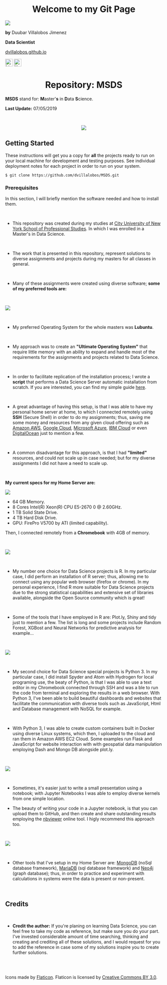 <center><h1>Welcome to my Git Page</h1></center>

![](https://github.com/dvillalobos/MSDS/blob/master/images/devj-144x144.png)

**by** Duubar Villalobos Jimenez

**Data Scientist**

[dvillalobos.github.io](https://dvillalobos.github.io)

<a href="https://www.linkedin.com/in/duubar/"><img src="https://github.com/dvillalobos/MSDS/blob/master/images/linkedin.png" width="24" height="24" title="Linkedin" alt="Linkedin"></a>
<a href="https://www.youtube.com/mydvtech"><img src="https://github.com/dvillalobos/MSDS/blob/master/images/youtube.png" width="24" height="24" title="Youtube" alt="Youtube"></a>



<center><h1>Repository: MSDS</h1></center>

**MSDS** stand for: **M**aster'**s** in **D**ata **S**cience.

**Last Update:**  07/05/2019

<br />


<center>
<a <img src="https://github.com/dvillalobos/MSDS/blob/master/images/computer.png" width="24" height="24" title="Youtube" alt="Youtube"></a>

![](https://github.com/dvillalobos/MSDS/blob/master/images/computer.png)
</center>

## Getting Started

These instructions will get you a copy for **all** the projects ready to run on your local machine for development and testing purposes. See individual deployment notes for each project in order to run on your system.

```
$ git clone https://github.com/dvillalobos/MSDS.git
```

### Prerequisites

In this section, I will briefly mention the software needed and how to install them.

<br />

- This repository was created during my studies at [City University of New York School of Professional Studies](https://sps.cuny.edu/academics/graduate/master-science-data-science-ms). In which I was enrolled in a Master's in Data Science.

<br />

- The work that is presented in this repository, represent solutions to diverse assignments and projects during my masters for all classes in general.

<br />


- Many of these assignments were created using diverse software; **some of my preferred tools are:**

<br />


![](https://github.com/dvillalobos/MSDS/blob/master/images/tux.png)

<br />

- My preferred Operating System for the whole masters was **Lubuntu**.

<br />

- My approach was to create an **"Ultimate Operating System"** that require little memory with an ability to expand and handle most of the requirements for the assignments and projects related to Data Science.

<br />

- In order to facilitate replication of the installation process; I wrote a **script** that performs a Data Science Server automatic installation from scratch. If you are interested, you can find my simple guide [here](https://dvillalobos.github.io/2018/transform-my-home-server-into-data-science-server/).

<br />

- A great advantage of having this setup, is that I was able to have my personal home server at home, to which I connected remotely using **SSH** (Secure Shell) in order to do my assignments; thus, saving me some money and resources from any given cloud offering such as [Amazon AWS](https://aws.amazon.com/), [Google Cloud](https://cloud.google.com/), [Microsoft Azure](https://azure.microsoft.com), [IBM Cloud](https://www.ibm.com/cloud) or even [DigitalOcean](https://www.digitalocean.com/) just to mention a few.

<br />

- A common disadvantage for this approach, is that I had **"limited"** resources, and could not scale up in case needed; but for my diverse assignments I did not have a need to scale up.

<br />

**My current specs for my Home Server are:**

![](https://github.com/dvillalobos/MSDS/blob/master/images/z420.png)

- 64 GB Memory.
- 8 Cores Intel(R) Xeon(R) CPU E5-2670 0 @ 2.60GHz.
- 1 TB Solid State Drive.
- 4 TB Hard Disk Drive.
- GPU: FirePro V5700 by ATI (limited capability).

Then, I connected remotely from a **Chromebook** with 4GB of memory.


<br />

![](https://github.com/dvillalobos/MSDS/blob/master/images/R.png)

<br />

- My number one choice for Data Science projects is R. In my particular case, I did perform an installation of R server; thus, allowing me to connect using any popular web browser (firefox or chrome). In my personal experience, I find R more suitable for Data Science projects due to the strong statistical capabilities and extensive set of libraries available, alongside the Open Source community which is great!

<br />

- Some of the tools that I have employed in R are: Plot.ly, Shiny and tidy just to mention a few. The list is long and some projects include Random Forest, XGBost and Neural Networks for predictive analysis for example...

<br />


![](https://github.com/dvillalobos/MSDS/blob/master/images/python.png)

<br />

- My second choice for Data Science special projects is Python 3. In my particular case, I did install Spyder and Atom with Hydrogen for local programing use, the beaty of Python, is that I was able to use a text editor in my Chromebook connected through SSH and was a ble to run the code from terminal and exploring the results in a web browser. With Python 3, I've been able to build beautiful dashboards and websites that facilitate the communication with diverse tools such as JavaScript, Html and Database management with NoSQL for example.

<br /> 

- With Python 3, I was able to create custom containers built in Docker using diverse Linux systems, which then, I uploaded to the cloud and ran them in Amazon AWS EC2 Cloud. Some examples run Flask and JavaScript for website interaction with with geospatial data manipulation employing Dash and Mongo DB alongside plot.ly.
 
<br />


![](https://github.com/dvillalobos/MSDS/blob/master/images/Jupyter.png)

<br />

- Sometimes, it's easier just to write a small presentation using a notebook; with Jupyter Notebooks I was able to employ diverse kernels from one simple location.

- The beauty of writing your code in a Jupyter notebook, is that you can upload them to GitHub, and then create and share outstanding results employing the [nbviewer](https://nbviewer.jupyter.org/) online tool. I higly recommend this approach too.

<br />



![](https://github.com/dvillalobos/MSDS/blob/master/images/sql.png)

<br />

- Other tools that I've setup in my Home Server are: [MongoDB](https://www.mongodb.com/) (noSql database framework), [MariaDB](https://mariadb.org/) (sql database framework) and [Neo4j](https://neo4j.com/) (graph database); thus, in order to practice and experiment with calculations in systems were the data is present or non-present.

<br />




## Credits

<br />

- **Credit the author:** If you're planing on learning Data Science, you can feel free to take my code as reference, but make sure you do your part. I've invested considerable amount of time searching, thinking and creating and crediting all of these solutions, and I would request for you to add the reference in case some of my solutions inspire you to create further solutions.

<br />
<br />

Icons made by [Flaticon](https://www.flaticon.com/). Flaticon is licensed by [Creative Commons BY 3.0](http://creativecommons.org/licenses/by/3.0/).

<br />
